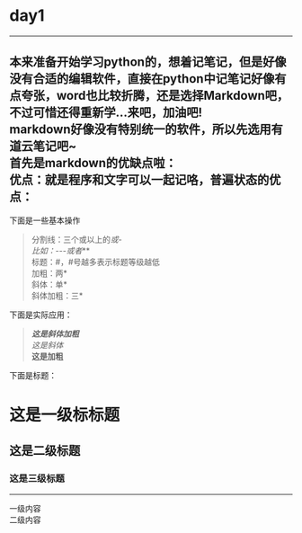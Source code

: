 # day1

---  
本来准备开始学习python的，想着记笔记，但是好像没有合适的编辑软件，直接在python中记笔记好像有点夸张，word也比较折腾，还是选择Markdown吧，不过可惜还得重新学...来吧，加油吧!  
markdown好像没有特别统一的软件，所以先选用有道云笔记吧~  
首先是markdown的优缺点啦：  
**优点**：就是程序和文字可以一起记咯，普遍状态的优点：
---
下面是一些基本操作
>分割线：三个或以上的*或-  
比如：---或者***  
标题：#，#号越多表示标题等级越低  
加粗：两*  
斜体：单*  
斜体加粗：三*  


下面是实际应用：
>***这是斜体加粗***  
*这是斜体*  
**这是加粗**  

下面是标题：  
# 这是一级标标题  
## 这是二级标题  
### 这是三级标题  
***
一级内容   
二级内容   


